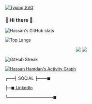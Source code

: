 [![Typing SVG](https://readme-typing-svg.herokuapp.com?multiline=true&width=500&lines=Full-Stack+Web+and+App+Developer.++++++++++)](https://git.io/typing-svg)


###  🎷 Hi there 👋 


![Hassan's GitHub stats](https://github-readme-stats.vercel.app/api?username=HassanHamdanDev&show_icons=true&theme=tokyonight)

[![Top Langs](https://github-readme-stats.vercel.app/api/top-langs/?username=HassanHamdanDev&layout=compact&theme=dracula&card_width=600)](https://github.com/anuraghazra/github-readme-stats)
<p align="center">
 <img src ="https://github.com/anuraghazra/github-readme-stats">
  <img src = "https://github-readme-stats.vercel.app/api/top-langs/?username=HassanHamdanDev&langs_count=8&layout=compact&theme=tokyonight&include_all_commits=true">
</p>

![GitHub Streak](https://github-readme-streak-stats.herokuapp.com?user=HassanHamdanDev&theme=neon-palenight&hide_border=true)

<a href="https://github.com/HassanHamdanDev/HassanHamdanDev">
  <img alt="Hassan Hamdan's Activity Graph" src="https://activity-graph.herokuapp.com/graph?username=HassanHamdanDev&bg_color=22222E&color=DDDD66&line=00FFFF&point=0000FF&hide_title=true"/>
</a>

┌──┤ SOCIAL ├───◼

├─◼<a href="https://www.linkedin.com/in/hassan-hamdan-1a6a16155/"> LinkedIn </a>

└───────────────◼

<!--
**HassanHamdanDev/HassanHamdanDev** is a ✨ _special_ ✨ repository because its `README.md` (this file) appears on your GitHub profile.

Here are some ideas to get you started:

- 🔭 I’m currently working on ...
- 🌱 I’m currently learning ...
- 👯 I’m looking to collaborate on ...
- 🤔 I’m looking for help with ...
- 💬 Ask me about ...
- 📫 How to reach me: ...
- 😄 Pronouns: ...
- ⚡ Fun fact: ...
-->

